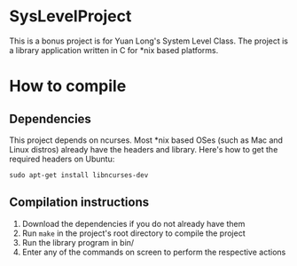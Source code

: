 # SysLevelProject
This is a bonus project is for Yuan Long's System Level Class. The project is a library application written in C for \*nix based platforms.

# How to compile

Dependencies
--------------
This project depends on ncurses. Most \*nix based OSes (such as Mac and Linux distros) already have the headers and library.
Here's how to get the required headers on Ubuntu:
```
sudo apt-get install libncurses-dev
```

Compilation instructions
--------------
1. Download the dependencies if you do not already have them
2. Run ```make``` in the project's root directory to compile the project
3. Run the library program in bin/
4. Enter any of the commands on screen to perform the respective actions
